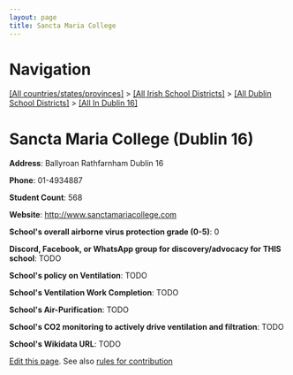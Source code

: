 ```yaml
---
layout: page
title: Sancta Maria College
---
```

# Navigation

[[All countries/states/provinces]](../../../..) > [[All Irish School Districts]](../../..) > [[All Dublin School Districts]](../..) > [[All In Dublin 16]](..)

# Sancta Maria College (Dublin 16)

**Address**: Ballyroan Rathfarnham Dublin 16

**Phone**: 01-4934887

**Student Count**: 568

**Website**: <http://www.sanctamariacollege.com>

**School's overall airborne virus protection grade (0-5)**: 0

**Discord, Facebook, or WhatsApp group for discovery/advocacy for THIS school**: TODO

**School's policy on Ventilation**: TODO

**School's Ventilation Work Completion**: TODO

**School's Air-Purification**: TODO

**School's CO2 monitoring to actively drive ventilation and filtration**: TODO

**School's Wikidata URL**: TODO


[Edit this page](https://github.com/ventilate-schools/Ireland/edit/main/./Dublin_16/Sancta_Maria_College.md). See also [rules for contribution](../../../contribution-rules/)